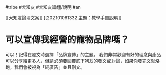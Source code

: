 #tribe #犬知友 #犬知友論壇/說明 #an

[[犬知友論壇文案]]
[[202101061332 主題：教學手冊說明]]

# 可以宣傳我經營的寵物品牌嗎？
可以！記得在發文時選擇「品牌宣傳」的主題。
我們非常歡迎有好的理念與產品可以分享給更多人，但請必須要回覆底下狗友的發文或討論，如果你發完文就烙跑，我們會被視為「純廣告」並且刪文。
